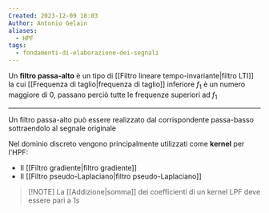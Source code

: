 ```yaml
---
Created: 2023-12-09 18:03
Author: Antonio Gelain
aliases:
  - HPF
tags:
  - fondamenti-di-elaborazione-dei-segnali
---
```


Un **filtro passa-alto** è un tipo di [[Filtro lineare tempo-invariante|filtro LTI]] la cui [[Frequenza di taglio|frequenza di taglio]] inferiore $f_{1}$ è un numero maggiore di 0, passano perciò tutte le frequenze superiori ad $f_{1}$

---

Un filtro passa-alto può essere realizzato dal corrispondente passa-basso sottraendolo al segnale originale

Nel dominio discreto vengono principalmente utilizzati come **kernel** per l'HPF:
- Il [[Filtro gradiente|filtro gradiente]]
- Il [[Filtro pseudo-Laplaciano|filtro pseudo-Laplaciano]]

>[!NOTE] La [[Addizione|somma]] dei coefficienti di un kernel LPF deve essere pari a 1s

